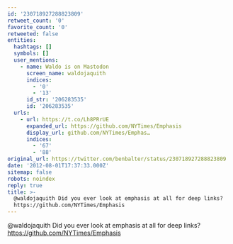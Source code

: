 ```yaml
---
id: '230718927288823809'
retweet_count: '0'
favorite_count: '0'
retweeted: false
entities:
  hashtags: []
  symbols: []
  user_mentions:
    - name: Waldo is on Mastodon
      screen_name: waldojaquith
      indices:
        - '0'
        - '13'
      id_str: '206283535'
      id: '206283535'
  urls:
    - url: https://t.co/Lh8PRrUE
      expanded_url: https://github.com/NYTimes/Emphasis
      display_url: github.com/NYTimes/Emphas…
      indices:
        - '67'
        - '88'
original_url: https://twitter.com/benbalter/status/230718927288823809
date: '2012-08-01T17:37:33.000Z'
sitemap: false
robots: noindex
reply: true
title: >-
  @waldojaquith Did you ever look at emphasis at all for deep links?
  https://github.com/NYTimes/Emphasis
---
```


@waldojaquith Did you ever look at emphasis at all for deep links? https://github.com/NYTimes/Emphasis
